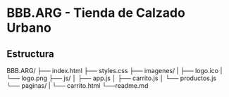 # BBB.ARG - Tienda de Calzado Urbano

## Estructura

BBB.ARG/
├── index.html
├── styles.css
├── imagenes/
|    ├── logo.ico
|    └── logo.png
├── js/
│   ├── app.js
│   ├── carrito.js
│   └── productos.js
└── paginas/
|    └── carrito.html
└──readme.md


 
